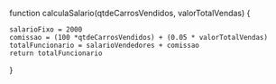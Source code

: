 function calculaSalario(qtdeCarrosVendidos, valorTotalVendas) {
 
    salarioFixo = 2000
    comissao = (100 *qtdeCarrosVendidos) + (0.05 * valorTotalVendas)
    totalFuncionario = salarioVendedores + comissao
    return totalFuncionario
}